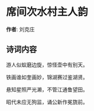 # 席间次水村主人韵

**作者**: 刘克庄

## 诗词内容

游人似蚁磨边旋，惊怪壶中有别天。

铁画谁如奎画妙，锦湖赛过鉴湖贤。

悬知星照严光濑，不管江通鲁望田。

昭代未应无狗监，诵公新作冕旒前。


